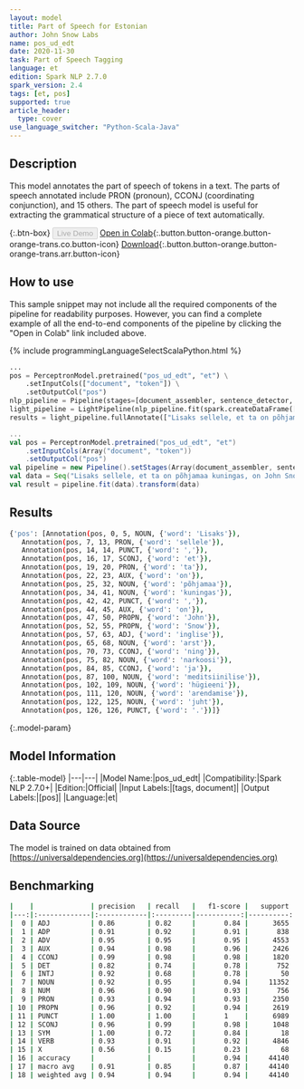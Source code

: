 ```yaml
---
layout: model
title: Part of Speech for Estonian
author: John Snow Labs
name: pos_ud_edt
date: 2020-11-30
task: Part of Speech Tagging
language: et
edition: Spark NLP 2.7.0
spark_version: 2.4
tags: [et, pos]
supported: true
article_header:
  type: cover
use_language_switcher: "Python-Scala-Java"
---
```


## Description

This model annotates the part of speech of tokens in a text. The parts of speech annotated include PRON (pronoun), CCONJ (coordinating conjunction), and 15 others. The part of speech model is useful for extracting the grammatical structure of a piece of text automatically.

{:.btn-box}
<button class="button button-orange" disabled>Live Demo</button>
[Open in Colab](https://colab.research.google.com/github/JohnSnowLabs/spark-nlp-workshop/blob/master/tutorials/Certification_Trainings/Public/6.Playground_DataFrames.ipynb){:.button.button-orange.button-orange-trans.co.button-icon}
[Download](https://s3.amazonaws.com/auxdata.johnsnowlabs.com/public/models/pos_ud_edt_et_2.7.0_2.4_1606724297129.zip){:.button.button-orange.button-orange-trans.arr.button-icon}

## How to use

This sample snippet may not include all the required components of the pipeline for readability purposes. However, you can find a complete example of all the end-to-end components of the pipeline by clicking the "Open in Colab" link included above.


<div class="tabs-box" markdown="1">
{% include programmingLanguageSelectScalaPython.html %}

```python
...
pos = PerceptronModel.pretrained("pos_ud_edt", "et") \
    .setInputCols(["document", "token"]) \
    .setOutputCol("pos")
nlp_pipeline = Pipeline(stages=[document_assembler, sentence_detector, tokenizer, pos])
light_pipeline = LightPipeline(nlp_pipeline.fit(spark.createDataFrame([['']]).toDF("text")))
results = light_pipeline.fullAnnotate(["Lisaks sellele, et ta on põhjamaa kuningas, on John Snow inglise arst ning narkoosi ja meditsiinilise hügieeni arendamise juht."])

```
```scala
...
val pos = PerceptronModel.pretrained("pos_ud_edt", "et")
    .setInputCols(Array("document", "token"))
    .setOutputCol("pos")
val pipeline = new Pipeline().setStages(Array(document_assembler, sentence_detector, tokenizer, pos))
val data = Seq("Lisaks sellele, et ta on põhjamaa kuningas, on John Snow inglise arst ning narkoosi ja meditsiinilise hügieeni arendamise juht.").toDF("text")
val result = pipeline.fit(data).transform(data)
```

</div>

## Results

```bash
{'pos': [Annotation(pos, 0, 5, NOUN, {'word': 'Lisaks'}),
   Annotation(pos, 7, 13, PRON, {'word': 'sellele'}),
   Annotation(pos, 14, 14, PUNCT, {'word': ','}),
   Annotation(pos, 16, 17, SCONJ, {'word': 'et'}),
   Annotation(pos, 19, 20, PRON, {'word': 'ta'}),
   Annotation(pos, 22, 23, AUX, {'word': 'on'}),
   Annotation(pos, 25, 32, NOUN, {'word': 'põhjamaa'}),
   Annotation(pos, 34, 41, NOUN, {'word': 'kuningas'}),
   Annotation(pos, 42, 42, PUNCT, {'word': ','}),
   Annotation(pos, 44, 45, AUX, {'word': 'on'}),
   Annotation(pos, 47, 50, PROPN, {'word': 'John'}),
   Annotation(pos, 52, 55, PROPN, {'word': 'Snow'}),
   Annotation(pos, 57, 63, ADJ, {'word': 'inglise'}),
   Annotation(pos, 65, 68, NOUN, {'word': 'arst'}),
   Annotation(pos, 70, 73, CCONJ, {'word': 'ning'}),
   Annotation(pos, 75, 82, NOUN, {'word': 'narkoosi'}),
   Annotation(pos, 84, 85, CCONJ, {'word': 'ja'}),
   Annotation(pos, 87, 100, NOUN, {'word': 'meditsiinilise'}),
   Annotation(pos, 102, 109, NOUN, {'word': 'hügieeni'}),
   Annotation(pos, 111, 120, NOUN, {'word': 'arendamise'}),
   Annotation(pos, 122, 125, NOUN, {'word': 'juht'}),
   Annotation(pos, 126, 126, PUNCT, {'word': '.'})]}
```

{:.model-param}
## Model Information

{:.table-model}
|---|---|
|Model Name:|pos_ud_edt|
|Compatibility:|Spark NLP 2.7.0+|
|Edition:|Official|
|Input Labels:|[tags, document]|
|Output Labels:|[pos]|
|Language:|et|

## Data Source

The model is trained on data obtained from [https://universaldependencies.org](https://universaldependencies.org)

## Benchmarking

```bash
|    |              | precision   | recall   |   f1-score |   support |
|---:|:-------------|:------------|:---------|-----------:|----------:|
|  0 | ADJ          | 0.86        | 0.82     |       0.84 |      3655 |
|  1 | ADP          | 0.91        | 0.92     |       0.91 |       838 |
|  2 | ADV          | 0.95        | 0.95     |       0.95 |      4553 |
|  3 | AUX          | 0.94        | 0.98     |       0.96 |      2426 |
|  4 | CCONJ        | 0.99        | 0.98     |       0.98 |      1820 |
|  5 | DET          | 0.82        | 0.74     |       0.78 |       752 |
|  6 | INTJ         | 0.92        | 0.68     |       0.78 |        50 |
|  7 | NOUN         | 0.92        | 0.95     |       0.94 |     11352 |
|  8 | NUM          | 0.96        | 0.90     |       0.93 |       756 |
|  9 | PRON         | 0.93        | 0.94     |       0.93 |      2350 |
| 10 | PROPN        | 0.96        | 0.92     |       0.94 |      2619 |
| 11 | PUNCT        | 1.00        | 1.00     |       1    |      6989 |
| 12 | SCONJ        | 0.96        | 0.99     |       0.98 |      1048 |
| 13 | SYM          | 1.00        | 0.72     |       0.84 |        18 |
| 14 | VERB         | 0.93        | 0.91     |       0.92 |      4846 |
| 15 | X            | 0.56        | 0.15     |       0.23 |        68 |
| 16 | accuracy     |             |          |       0.94 |     44140 |
| 17 | macro avg    | 0.91        | 0.85     |       0.87 |     44140 |
| 18 | weighted avg | 0.94        | 0.94     |       0.94 |     44140 |
```